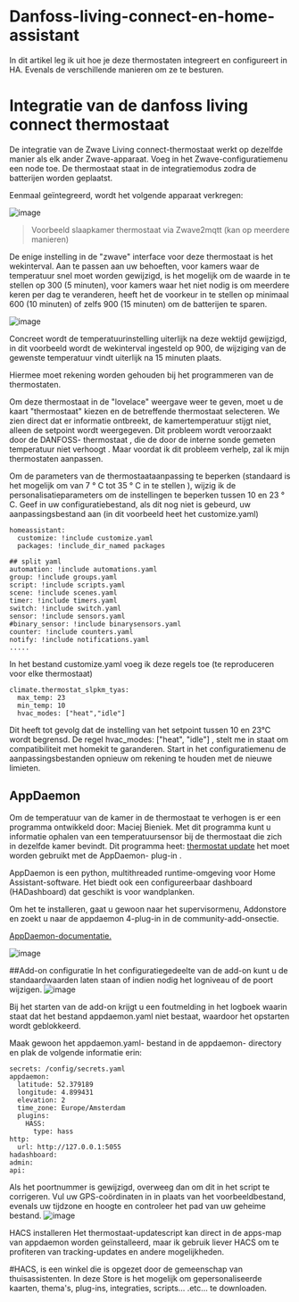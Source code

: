 # Danfoss-living-connect-en-home-assistant
In dit artikel leg ik uit hoe je deze thermostaten integreert en configureert in HA. Evenals de verschillende manieren om ze te besturen.

# Integratie van de danfoss living connect thermostaat
De integratie van de Zwave Living connect-thermostaat werkt op dezelfde manier als elk ander Zwave-apparaat. Voeg in het Zwave-configuratiemenu een node toe. De thermostaat staat in de integratiemodus zodra de batterijen worden geplaatst.

Eenmaal geïntegreerd, wordt het volgende apparaat verkregen:

![image](https://user-images.githubusercontent.com/46684538/144219126-aa9c9bbc-ccef-4745-9d15-8248b757be35.png)
> Voorbeeld slaapkamer thermostaat via Zwave2mqtt (kan op meerdere manieren)

De enige instelling in de "zwave" interface voor deze thermostaat is het wekinterval. Aan te passen aan uw behoeften, voor kamers waar de temperatuur snel moet worden gewijzigd, is het mogelijk om de waarde in te stellen op 300 (5 minuten), voor kamers waar het niet nodig is om meerdere keren per dag te veranderen, heeft het de voorkeur in te stellen op minimaal 600 (10 minuten) of zelfs 900 (15 minuten) om de batterijen te sparen.

![image](https://user-images.githubusercontent.com/46684538/144219566-00e59cfd-1e0a-4d68-80c1-a02df59ba712.png)

Concreet wordt de temperatuurinstelling uiterlijk na deze wektijd gewijzigd, in dit voorbeeld wordt de wekinterval ingesteld op 900, de wijziging van de gewenste temperatuur vindt uiterlijk na 15 minuten plaats.

Hiermee moet rekening worden gehouden bij het programmeren van de thermostaten.

Om deze thermostaat in de "lovelace" weergave weer te geven, moet u de kaart "thermostaat" kiezen en de betreffende thermostaat selecteren.
We zien direct dat er informatie ontbreekt, de kamertemperatuur stijgt niet, alleen de setpoint wordt weergegeven.
Dit probleem wordt veroorzaakt door de DANFOSS- thermostaat  , die de door de interne sonde gemeten temperatuur niet verhoogt . Maar voordat ik dit probleem verhelp, zal ik mijn thermostaten aanpassen.

Om de parameters van de thermostaataanpassing te beperken (standaard is het mogelijk om van 7 ° C tot 35 ° C in te stellen ), wijzig ik de personalisatieparameters om de instellingen te beperken tussen 10 en 23 ° C.
Geef in uw configuratiebestand, als dit nog niet is gebeurd, uw aanpassingsbestand aan (in dit voorbeeld heet het customize.yaml)

```
homeassistant:
  customize: !include customize.yaml
  packages: !include_dir_named packages
  
## split yaml
automation: !include automations.yaml
group: !include groups.yaml
script: !include scripts.yaml
scene: !include scenes.yaml
timer: !include timers.yaml
switch: !include switch.yaml
sensor: !include sensors.yaml
#binary_sensor: !include binarysensors.yaml
counter: !include counters.yaml
notify: !include notifications.yaml
.....
```

In het bestand customize.yaml voeg ik deze regels toe (te reproduceren voor elke thermostaat)

```
climate.thermostat_slpkm_tyas:
  max_temp: 23
  min_temp: 10
  hvac_modes: ["heat","idle"]
```

Dit heeft tot gevolg dat de instelling van het setpoint tussen 10 en 23°C wordt begrensd. De regel hvac_modes: ["heat", "idle"] , stelt me in staat om compatibiliteit met homekit te garanderen.
Start in het configuratiemenu de aanpassingsbestanden opnieuw om rekening te houden met de nieuwe limieten.

## AppDaemon
Om de temperatuur van de kamer in de thermostaat te verhogen is er een programma ontwikkeld door: Maciej Bieniek.
Met dit programma kunt u informatie ophalen van een temperatuursensor bij de thermostaat die zich in dezelfde kamer bevindt. Dit programma heet: [thermostat update](https://github.com/bieniu/ha-ad-thermostats-update) het moet worden gebruikt met de AppDaemon- plug-in .

AppDaemon is een python, multithreaded runtime-omgeving voor Home Assistant-software. Het biedt ook een configureerbaar dashboard (HADashboard) dat geschikt is voor wandplanken.

Om het te installeren, gaat u gewoon naar het supervisormenu, Addonstore en zoekt u naar de appdaemon 4-plug-in in de community-add-onsectie.

[AppDaemon-documentatie.](https://github.com/hassio-addons/addon-appdaemon/blob/main/appdaemon/DOCS.md)


![image](https://user-images.githubusercontent.com/46684538/144263287-8ada35a4-65de-497c-98c7-cd06d997561d.png)

##Add-on configuratie
In het configuratiegedeelte van de add-on kunt u de standaardwaarden laten staan of indien nodig het logniveau of de poort wijzigen.
![image](https://user-images.githubusercontent.com/46684538/144263385-e189b970-8a2c-4c99-ab99-59d79803c705.png)

Bij het starten van de add-on krijgt u een foutmelding in het logboek waarin staat dat het bestand appdaemon.yaml niet bestaat, waardoor het opstarten wordt geblokkeerd.

Maak gewoon het appdaemon.yaml- bestand in de appdaemon- directory en plak de volgende informatie erin:

```
secrets: /config/secrets.yaml
appdaemon:
  latitude: 52.379189
  longitude: 4.899431
  elevation: 2
  time_zone: Europe/Amsterdam
  plugins:
    HASS:
      type: hass
http:
  url: http://127.0.0.1:5055
hadashboard:
admin:
api:
```
Als het poortnummer is gewijzigd, overweeg dan om dit in het script te corrigeren.
Vul uw GPS-coördinaten in in plaats van het voorbeeldbestand, evenals uw tijdzone en hoogte en controleer het pad van uw geheime bestand.
![image](https://user-images.githubusercontent.com/46684538/144263510-2135cb59-b944-4a37-be2a-7df3bb3cd4fe.png)

HACS installeren
Het thermostaat-updatescript kan direct in de apps-map van appdaemon worden geïnstalleerd, maar ik gebruik liever HACS om te profiteren van tracking-updates en andere mogelijkheden.

#HACS, is een winkel die is opgezet door de gemeenschap van thuisassistenten. In deze Store is het mogelijk om gepersonaliseerde kaarten, thema's, plug-ins, integraties, scripts… .etc… te downloaden.




